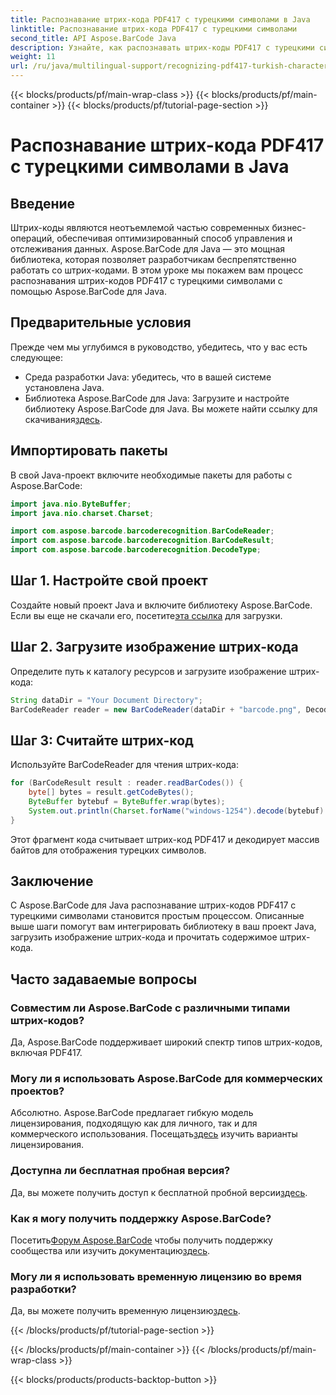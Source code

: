 ```yaml
---
title: Распознавание штрих-кода PDF417 с турецкими символами в Java
linktitle: Распознавание штрих-кода PDF417 с турецкими символами
second_title: API Aspose.BarCode Java
description: Узнайте, как распознавать штрих-коды PDF417 с турецкими символами на Java с помощью Aspose.BarCode. Простая интеграция и мощные возможности декодирования.
weight: 11
url: /ru/java/multilingual-support/recognizing-pdf417-turkish-characters/
---
```


{{< blocks/products/pf/main-wrap-class >}}
{{< blocks/products/pf/main-container >}}
{{< blocks/products/pf/tutorial-page-section >}}

# Распознавание штрих-кода PDF417 с турецкими символами в Java


## Введение

Штрих-коды являются неотъемлемой частью современных бизнес-операций, обеспечивая оптимизированный способ управления и отслеживания данных. Aspose.BarCode для Java — это мощная библиотека, которая позволяет разработчикам беспрепятственно работать со штрих-кодами. В этом уроке мы покажем вам процесс распознавания штрих-кодов PDF417 с турецкими символами с помощью Aspose.BarCode для Java.

## Предварительные условия

Прежде чем мы углубимся в руководство, убедитесь, что у вас есть следующее:

- Среда разработки Java: убедитесь, что в вашей системе установлена Java.
-  Библиотека Aspose.BarCode для Java: Загрузите и настройте библиотеку Aspose.BarCode для Java. Вы можете найти ссылку для скачивания[здесь](https://releases.aspose.com/barcode/java/).

## Импортировать пакеты

В свой Java-проект включите необходимые пакеты для работы с Aspose.BarCode:

```java
import java.nio.ByteBuffer;
import java.nio.charset.Charset;

import com.aspose.barcode.barcoderecognition.BarCodeReader;
import com.aspose.barcode.barcoderecognition.BarCodeResult;
import com.aspose.barcode.barcoderecognition.DecodeType;
```

## Шаг 1. Настройте свой проект

 Создайте новый проект Java и включите библиотеку Aspose.BarCode. Если вы еще не скачали его, посетите[эта ссылка](https://releases.aspose.com/barcode/java/) для загрузки.

## Шаг 2. Загрузите изображение штрих-кода

Определите путь к каталогу ресурсов и загрузите изображение штрих-кода:

```java
String dataDir = "Your Document Directory";
BarCodeReader reader = new BarCodeReader(dataDir + "barcode.png", DecodeType.PDF_417);
```

## Шаг 3: Считайте штрих-код

Используйте BarCodeReader для чтения штрих-кода:

```java
for (BarCodeResult result : reader.readBarCodes()) {
    byte[] bytes = result.getCodeBytes();
    ByteBuffer bytebuf = ByteBuffer.wrap(bytes);
    System.out.println(Charset.forName("windows-1254").decode(bytebuf).toString());
}
```

Этот фрагмент кода считывает штрих-код PDF417 и декодирует массив байтов для отображения турецких символов.

## Заключение

С Aspose.BarCode для Java распознавание штрих-кодов PDF417 с турецкими символами становится простым процессом. Описанные выше шаги помогут вам интегрировать библиотеку в ваш проект Java, загрузить изображение штрих-кода и прочитать содержимое штрих-кода.

## Часто задаваемые вопросы

### Совместим ли Aspose.BarCode с различными типами штрих-кодов?
Да, Aspose.BarCode поддерживает широкий спектр типов штрих-кодов, включая PDF417.

### Могу ли я использовать Aspose.BarCode для коммерческих проектов?
 Абсолютно. Aspose.BarCode предлагает гибкую модель лицензирования, подходящую как для личного, так и для коммерческого использования. Посещать[здесь](https://purchase.aspose.com/buy) изучить варианты лицензирования.

### Доступна ли бесплатная пробная версия?
 Да, вы можете получить доступ к бесплатной пробной версии[здесь](https://releases.aspose.com/).

### Как я могу получить поддержку Aspose.BarCode?
 Посетить[Форум Aspose.BarCode](https://forum.aspose.com/c/barcode/13) чтобы получить поддержку сообщества или изучить документацию[здесь](https://reference.aspose.com/barcode/java/).

### Могу ли я использовать временную лицензию во время разработки?
 Да, вы можете получить временную лицензию[здесь](https://purchase.aspose.com/temporary-license/).

{{< /blocks/products/pf/tutorial-page-section >}}

{{< /blocks/products/pf/main-container >}}
{{< /blocks/products/pf/main-wrap-class >}}

{{< blocks/products/products-backtop-button >}}
